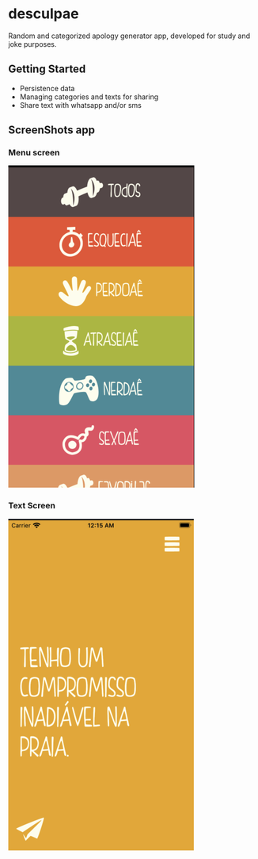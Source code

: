 # desculpae

Random and categorized apology generator app, developed for study and joke purposes.

## Getting Started

- Persistence data
- Managing categories and texts for sharing
- Share text with whatsapp and/or sms

## ScreenShots app

### Menu screen

![menu screen app](https://raw.githubusercontent.com/kleverson/desculpae/main/app_sceenshoot/menu_screen.png)

### Text Screen

![text screen app](https://raw.githubusercontent.com/kleverson/desculpae/main/app_sceenshoot/text_screen.png)
